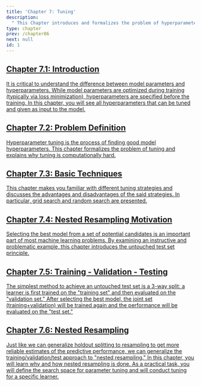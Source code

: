 ```yaml
---
title: 'Chapter 7: Tuning'
description:
  " This Chapter introduces and formalizes the problem of hyperparameter tuning and defines the untouched test principle. Additionally, the concepts of train-val-test split and nested resampling are explained."
type: chapter
prev: /chapter06
next: null
id: 1
---
```



<section class="index-module-chapter-c72e2d57">
  <h2 class="index-module-chapter-title-5e0ebe7a">
  <a class="link-module-root-46224d00 link-module-hidden-7e2d93b5" href="/chapter07-01-tuning-introduction">Chapter 7.1: Introduction</a>

  </h2>
  <p class="index-module-chapter-desc-de526628">
  <a class="link-module-root-46224d00 link-module-hidden-7e2d93b5" href="/chapter07-01-tuning-introduction"> It is critical to understand the difference between model parameters and hyperparameters. While model parameters are optimized during training (typically via loss minimization), hyperparameters are specified before the training. In this chapter, you will see all hyperparameters that can be tuned and given as input to the model.</a>
  </p>
</section>





<section class="index-module-chapter-c72e2d57">
  <h2 class="index-module-chapter-title-5e0ebe7a">
  <a class="link-module-root-46224d00 link-module-hidden-7e2d93b5" href="/chapter07-02-tuning-problemdefinition">Chapter 7.2: Problem Definition</a>

  </h2>
  <p class="index-module-chapter-desc-de526628">
  <a class="link-module-root-46224d00 link-module-hidden-7e2d93b5" href="/chapter07-02-tuning-problemdefinition"> Hyperparameter tuning is the process of finding good model hyperparameters. This chapter formalizes the problem of tuning and explains why tuning is computationally hard.</a>
  </p>
</section>





<section class="index-module-chapter-c72e2d57">
  <h2 class="index-module-chapter-title-5e0ebe7a">
  <a class="link-module-root-46224d00 link-module-hidden-7e2d93b5" href="/chapter07-03-tuning-basictechniques">Chapter 7.3: Basic Techniques</a>

  </h2>
  <p class="index-module-chapter-desc-de526628">
  <a class="link-module-root-46224d00 link-module-hidden-7e2d93b5" href="/chapter07-03-tuning-basictechniques"> This chapter makes you familiar with different tuning strategies and discusses the advantages and disadvantages of the said strategies. In particular, grid search and random search are presented.</a>
  </p>
</section>





<section class="index-module-chapter-c72e2d57">
  <h2 class="index-module-chapter-title-5e0ebe7a">
  <a class="link-module-root-46224d00 link-module-hidden-7e2d93b5" href="/chapter07-04-tuning-nestedresamplingmotivation">Chapter 7.4: Nested Resampling Motivation</a>

  </h2>
  <p class="index-module-chapter-desc-de526628">
  <a class="link-module-root-46224d00 link-module-hidden-7e2d93b5" href="/chapter07-04-tuning-nestedresamplingmotivation"> Selecting the best model from a set of potential candidates is an important part of most machine learning problems. By examining an instructive and problematic example, this chapter introduces the untouched test set principle.</a>
  </p>
</section>





<section class="index-module-chapter-c72e2d57">
  <h2 class="index-module-chapter-title-5e0ebe7a">
  <a class="link-module-root-46224d00 link-module-hidden-7e2d93b5" href="/chapter07-05-tuning-trainingvalidationtesting">Chapter 7.5: Training - Validation - Testing</a>

  </h2>
  <p class="index-module-chapter-desc-de526628">
  <a class="link-module-root-46224d00 link-module-hidden-7e2d93b5" href="/chapter07-05-tuning-trainingvalidationtesting"> The simplest method to achieve an untouched test set is a 3-way split: a learner is first trained on the "training set" and then evaluated on the "validation set." After selecting the best model, the joint set (training+validation) will be trained again and the performance will be evaluated on the "test set." </a>
  </p>
</section>





<section class="index-module-chapter-c72e2d57">
  <h2 class="index-module-chapter-title-5e0ebe7a">
  <a class="link-module-root-46224d00 link-module-hidden-7e2d93b5" href="/chapter07-06-tuning-nestedresampling">Chapter 7.6: Nested Resampling</a>

  </h2>
  <p class="index-module-chapter-desc-de526628">
  <a class="link-module-root-46224d00 link-module-hidden-7e2d93b5" href="/chapter07-06-tuning-nestedresampling"> Just like we can generalize holdout splitting to resampling to get more reliable estimates of the predictive performance, we can generalize the training/validation/test approach to "nested resampling." In this chapter, you will learn why and how nested resampling is done. As a practical task, you will define the search space for parameter tuning and will conduct tuning for a specific learner.</a>
  </p>
</section>




